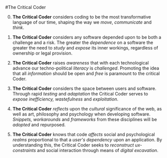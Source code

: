 #The Critical Coder
0.	**The Critical Coder** considers coding to be the most transformative language of our time, shaping the way we *move*, *communicate* and *think*. 1.	**The Critical Coder** considers any software depended upon to be both a challenge and a risk. The greater the *dependence* on a software the greater the need to *study* and *expose* its inner workings, regardless of ownership or legal provision. 2.	**The Critical Coder** raises *awareness* that with each technological advance our techno-political *literacy* is *challenged*. Promoting the idea that all *information* should be open and *free* is paramount to the critical Coder.3. **The Critical Coder** considers the space between users and software. Through rapid *testing* and *adaptation* the Critical Coder serves to *expose inefficiency, wastefulness* and *exploitation*. 4.	**The Critical Coder** *reflects* upon the *cultural* significance of the web, as well as art, philosophy and psychology when developing software. *Snippets, workarounds* and *frameworks* from these disciplines will be *adopted* and repurposed.5.	**The Critical Coder** knows that code *affects* social and psychological *realms* proportional to that a *user's* *dependency* upon an application. By understanding this, the Critical Coder seeks to *reconstruct ux-constraints* and social interaction through means of *digital excavation*. 